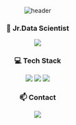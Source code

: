 <div align="center">
    
![header](https://capsule-render.vercel.app/api?type=transparent&color=D1C4E9&height=100&section=header&text=BoaKim%20&fontSize=50&fontColor=FFA500)

###   🌱 Jr.Data Scientist 
<a href="https://royal-thumb-dde.notion.site/Jr-Data-Scientist-097d6b8076b34de4924018834ae13e10">
    <img 
        src="https://img.shields.io/badge/-RESUME-9B7DFD?style=flat-square&link=https://royal-thumb-dde.notion.site/Jr-Data-Scientist-097d6b8076b34de4924018834ae13e10"
        style="height : auto; margin-left : 10px; margin-right : 10px;"/>
</a>

###  💻 Tech Stack
<img src="https://img.shields.io/badge/Python-3766AB?style=flat-square&logo=Python&logoColor=white"/></a>
<img src="https://img.shields.io/badge/Flask-000000?style=flat-square&logo=Flask&logoColor=white"/></a>
<img src="https://img.shields.io/badge/MySQL-4479A1?style=flat-square&logo=MySQL&logoColor=white"/></a>

### 📫 Contact
<div align="center">


<a href="mailto:boa532@gmail.com"><img src="https://img.shields.io/badge/Gmail-d14836?style=flat-square&logo=Gmail&logoColor=white&link=boa532@gmail.com"/></a>

<!--
**boa532/boa532** is a ✨ _special_ ✨ repository because its `README.md` (this file) appears on your GitHub profile.

Here are some ideas to get you started:

- 🔭 I’m currently working on ...
- 🌱 I’m currently learning ...
- 👯 I’m looking to collaborate on ...
- 🤔 I’m looking for help with ...
- 💬 Ask me about ...
- 📫 How to reach me: ...
- 😄 Pronouns: ...
- ⚡ Fun fact: ...
-->
